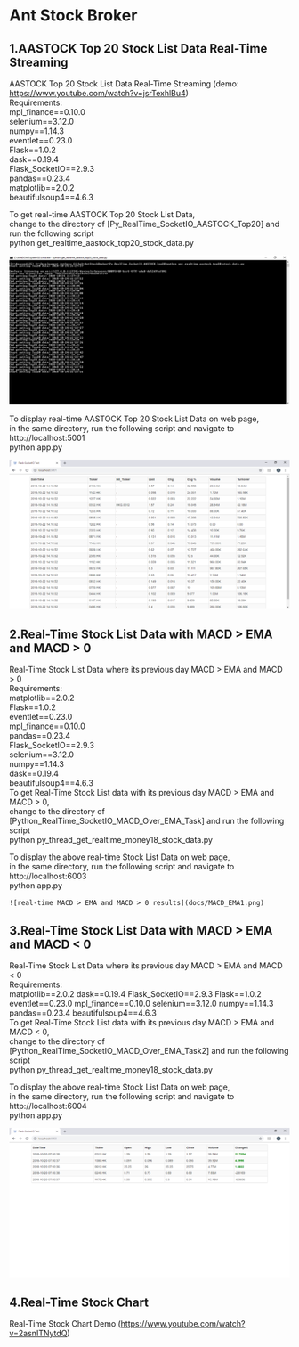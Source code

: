 # Ant Stock Broker

## 1.AASTOCK Top 20 Stock List Data Real-Time Streaming 
AASTOCK Top 20 Stock List Data Real-Time Streaming (demo: https://www.youtube.com/watch?v=jsrTexhlBu4)  
Requirements:  
	mpl_finance==0.10.0  
	selenium==3.12.0  
	numpy==1.14.3    
	eventlet==0.23.0  
	Flask==1.0.2  
	dask==0.19.4  
	Flask_SocketIO==2.9.3  
	pandas==0.23.4  
	matplotlib==2.0.2  
	beautifulsoup4==4.6.3  

To get real-time AASTOCK Top 20 Stock List Data,  
change to the directory of [Py_RealTime_SocketIO_AASTOCK_Top20] and run the following script  
	python get_realtime_aastock_top20_stock_data.py  

![Getting AASTOCK top 20 Stock List Data](docs/Getting_AASTOCK_Top20_Stock_List_Data.png)

To display real-time AASTOCK Top 20 Stock List Data on web page,  
in the same directory, run the following script and navigate to http://localhost:5001  
	python app.py  

![AASTOCK top 20 Stock List Data real-time Streaming results](docs/Top20.png)

## 2.Real-Time Stock List Data with MACD > EMA and MACD > 0  
Real-Time Stock List Data where its previous day MACD > EMA and MACD > 0  
Requirements:  
	matplotlib==2.0.2  
	Flask==1.0.2  
	eventlet==0.23.0  
	mpl_finance==0.10.0  
	pandas==0.23.4  
	Flask_SocketIO==2.9.3  
	selenium==3.12.0  
	numpy==1.14.3  
	dask==0.19.4  
	beautifulsoup4==4.6.3  
To get Real-Time Stock List data with its previous day MACD > EMA and MACD > 0,  
change to the directory of [Python_RealTime_SocketIO_MACD_Over_EMA_Task] and run the following script  
	python py_thread_get_realtime_money18_stock_data.py  

To display the above real-time Stock List Data on web page,  
in the same directory, run the following script and navigate to http://localhost:6003  
	python app.py  

	![real-time MACD > EMA and MACD > 0 results](docs/MACD_EMA1.png)

## 3.Real-Time Stock List Data with MACD > EMA and MACD < 0
Real-Time Stock List Data where its previous day MACD > EMA and MACD < 0  
Requirements:  
	matplotlib==2.0.2
	dask==0.19.4
	Flask_SocketIO==2.9.3
	Flask==1.0.2
	eventlet==0.23.0
	mpl_finance==0.10.0
	selenium==3.12.0
	numpy==1.14.3
	pandas==0.23.4
	beautifulsoup4==4.6.3  
To get Real-Time Stock List data with its previous day MACD > EMA and MACD < 0,  
change to the directory of [Python_RealTime_SocketIO_MACD_Over_EMA_Task2] and run the following script  
	python py_thread_get_realtime_money18_stock_data.py  

To display the above real-time Stock List Data on web page,  
in the same directory, run the following script and navigate to http://localhost:6004  
	python app.py  

![real-time MACD > EMA and MACD < 0 results](docs/MACD_EMA2.png)

## 4.Real-Time Stock Chart
Real-Time Stock Chart Demo (https://www.youtube.com/watch?v=2asnITNytdQ)

